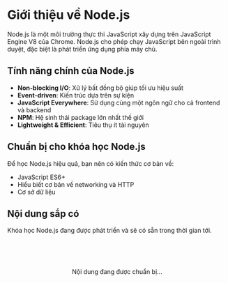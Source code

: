 # Giới thiệu về Node.js

Node.js là một môi trường thực thi JavaScript xây dựng trên JavaScript Engine V8 của Chrome. Node.js cho phép chạy JavaScript bên ngoài trình duyệt, đặc biệt là phát triển ứng dụng phía máy chủ.

## Tính năng chính của Node.js

-   **Non-blocking I/O**: Xử lý bất đồng bộ giúp tối ưu hiệu suất
-   **Event-driven**: Kiến trúc dựa trên sự kiện
-   **JavaScript Everywhere**: Sử dụng cùng một ngôn ngữ cho cả frontend và backend
-   **NPM**: Hệ sinh thái package lớn nhất thế giới
-   **Lightweight & Efficient**: Tiêu thụ ít tài nguyên

## Chuẩn bị cho khóa học Node.js

Để học Node.js hiệu quả, bạn nên có kiến thức cơ bản về:

-   JavaScript ES6+
-   Hiểu biết cơ bản về networking và HTTP
-   Cơ sở dữ liệu

## Nội dung sắp có

Khóa học Node.js đang được phát triển và sẽ có sẵn trong thời gian tới.

<div class="coming-soon">
  <!-- <img src="/images/nodejs-logo.png" alt="Node.js Logo" style="width: 100px; height: auto;"> -->
  <p>Nội dung đang được chuẩn bị...</p>
</div>

<style>
.coming-soon {
  display: flex;
  flex-direction: column;
  align-items: center;
  margin: 2rem 0;
  padding: 2rem;
  background-color: var(--vp-c-bg-soft);
  border-radius: 8px;
}
</style>
